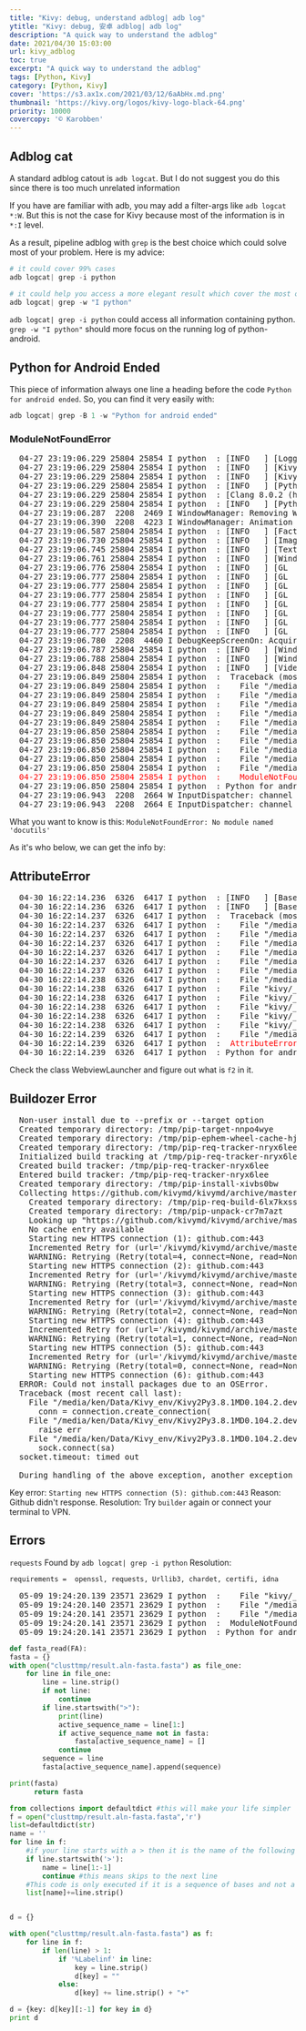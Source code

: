 ```yaml
---
title: "Kivy: debug, understand adblog| adb log"
ytitle: "Kivy: debug, 安卓 adblog| adb log"
description: "A quick way to understand the adblog"
date: 2021/04/30 15:03:00
url: kivy_adblog
toc: true
excerpt: "A quick way to understand the adblog"
tags: [Python, Kivy]
category: [Python, Kivy]
cover: 'https://s3.ax1x.com/2021/03/12/6aAbHx.md.png'
thumbnail: 'https://kivy.org/logos/kivy-logo-black-64.png'
priority: 10000
covercopy: '© Karobben'
---
```



## Adblog cat

A standard adblog catout is `adb logcat`. But I do not suggest you do this since there is too much unrelated information

If you have are familiar with adb, you may add a filter-args like `adb logcat *:W`. But this is not the case for Kivy because most of the information is in `*:I` level.

As a result, pipeline adblog with `grep` is the best choice which could solve most of your problem. Here is my advice:


```python
# it could cover 99% cases
adb logcat| grep -i python

# it could help you access a more elegant result which cover the most of errors.
adb logcat| grep -w "I python"
```

`adb logcat| grep -i python` could access all information containing python.
`grep -w "I python"` should more focus on the running log of python-android.


## Python for Android Ended

This piece of information always one line a heading before the code `Python for android ended`. So, you can find it very easily with:

```python
adb logcat| grep -B 1 -w "Python for android ended"
```

### ModuleNotFoundError

<pre>
  04-27 23:19:06.229 25804 25854 I python  : [INFO   ] [Logger      ] Record log in /data/user/0/org.sirfanas.filechooser.filechooser/files/app/.kivy/logs/kivy_21-04-27_3.txt
  04-27 23:19:06.229 25804 25854 I python  : [INFO   ] [Kivy        ] v1.11.1
  04-27 23:19:06.229 25804 25854 I python  : [INFO   ] [Kivy        ] Installed at "/data/user/0/org.sirfanas.filechooser.filechooser/files/app/_python_bundle/site-packages/kivy/__init__.pyc"
  04-27 23:19:06.229 25804 25854 I python  : [INFO   ] [Python      ] v3.7.5 (default, Apr 21 2021, 11:10:26)
  04-27 23:19:06.229 25804 25854 I python  : [Clang 8.0.2 (https://android.googlesource.com/toolchain/clang 40173bab62ec7462
  04-27 23:19:06.229 25804 25854 I python  : [INFO   ] [Python      ] Interpreter at "android_python"
  04-27 23:19:06.287  2208  2469 I WindowManager: Removing Window{8e822e1 u0 Splash Screen org.sirfanas.filechooser.filechooser} from AppWindowToken{8ef4121 token=Token{7fb7980 ActivityRecord{8ef4191 u0 org.sirfanas.filechooser.filechooser/org.kivy.android.PythonActivity t13316}}}
  04-27 23:19:06.390  2208  4223 I WindowManager: Animation done in AppWindowToken{8ef4121 token=Token{7fb7980 ActivityRecord{8ef4191 u0 org.sirfanas.filechooser.filechooser/org.kivy.android.PythonActivity t13316}}} isHidden:false hiddenRequested:false
  04-27 23:19:06.587 25804 25854 I python  : [INFO   ] [Factory     ] 184 symbols loaded
  04-27 23:19:06.730 25804 25854 I python  : [INFO   ] [Image       ] Providers: img_tex, img_dds, img_sdl2, img_pil, img_gif (img_ffpyplayer ignored)
  04-27 23:19:06.745 25804 25854 I python  : [INFO   ] [Text        ] Provider: sdl2
  04-27 23:19:06.761 25804 25854 I python  : [INFO   ] [Window      ] Provider: sdl2
  04-27 23:19:06.776 25804 25854 I python  : [INFO   ] [GL          ] Using the "OpenGL ES 2" graphics system
  04-27 23:19:06.777 25804 25854 I python  : [INFO   ] [GL          ] Backend used <sdl2>
  04-27 23:19:06.777 25804 25854 I python  : [INFO   ] [GL          ] OpenGL version <b'OpenGL ES 3.2 v1.r18p0-01rel0.c9f554cb2d312e725c77b822a0503b07'>
  04-27 23:19:06.777 25804 25854 I python  : [INFO   ] [GL          ] OpenGL vendor <b'ARM'>
  04-27 23:19:06.777 25804 25854 I python  : [INFO   ] [GL          ] OpenGL renderer <b'Mali-G76'>
  04-27 23:19:06.777 25804 25854 I python  : [INFO   ] [GL          ] OpenGL parsed version: 3, 2
  04-27 23:19:06.777 25804 25854 I python  : [INFO   ] [GL          ] Texture max size <8192>
  04-27 23:19:06.777 25804 25854 I python  : [INFO   ] [GL          ] Texture max units <16>
  04-27 23:19:06.780  2208  4460 I DebugKeepScreenOn: Acquiring screen wakelock due to Window{888d929 u0 org.sirfanas.filechooser.filechooser/org.kivy.android.PythonActivity}
  04-27 23:19:06.787 25804 25854 I python  : [INFO   ] [Window      ] auto add sdl2 input provider
  04-27 23:19:06.788 25804 25854 I python  : [INFO   ] [Window      ] virtual keyboard not allowed, single mode, not docked
  04-27 23:19:06.848 25804 25854 I python  : [INFO   ] [Video       ] Provider: null(['video_ffmpeg', 'video_ffpyplayer'] ignored)
  04-27 23:19:06.849 25804 25854 I python  :  Traceback (most recent call last):
  04-27 23:19:06.849 25804 25854 I python  :    File "/media/ken/Data/Kivy/.buildozer/android/app/main.py", line 64, in <module>
  04-27 23:19:06.849 25804 25854 I python  :    File "/media/ken/Data/Kivy/.buildozer/android/platform/build-armeabi-v7a/build/python-installs/filechooser/kivy/app.py", line 828, in run
  04-27 23:19:06.849 25804 25854 I python  :    File "/media/ken/Data/Kivy/.buildozer/android/platform/build-armeabi-v7a/build/python-installs/filechooser/kivy/app.py", line 599, in load_kv
  04-27 23:19:06.849 25804 25854 I python  :    File "/media/ken/Data/Kivy/.buildozer/android/platform/build-armeabi-v7a/build/python-installs/filechooser/kivy/lang/builder.py", line 301, in load_file
  04-27 23:19:06.849 25804 25854 I python  :    File "/media/ken/Data/Kivy/.buildozer/android/platform/build-armeabi-v7a/build/python-installs/filechooser/kivy/lang/builder.py", line 405, in load_string
  04-27 23:19:06.850 25804 25854 I python  :    File "/media/ken/Data/Kivy/.buildozer/android/platform/build-armeabi-v7a/build/python-installs/filechooser/kivy/lang/builder.py", line 659, in _apply_rule
  04-27 23:19:06.850 25804 25854 I python  :    File "/media/ken/Data/Kivy/.buildozer/android/platform/build-armeabi-v7a/build/python-installs/filechooser/kivy/lang/builder.py", line 659, in _apply_rule
  04-27 23:19:06.850 25804 25854 I python  :    File "/media/ken/Data/Kivy/.buildozer/android/platform/build-armeabi-v7a/build/python-installs/filechooser/kivy/lang/builder.py", line 616, in _apply_rule
  04-27 23:19:06.850 25804 25854 I python  :    File "/media/ken/Data/Kivy/.buildozer/android/platform/build-armeabi-v7a/build/python-installs/filechooser/kivy/factory.py", line 142, in __getattr__
  04-27 23:19:06.850 25804 25854 I python  :    File "/media/ken/Data/Kivy/.buildozer/android/platform/build-armeabi-v7a/build/python-installs/filechooser/kivy/uix/rst.py", line 81, in <module>
  <span style="color:red">04-27 23:19:06.850 25804 25854 I python  :    ModuleNotFoundError: No module named 'docutils'</span>
  04-27 23:19:06.850 25804 25854 I python  : Python for android ended.
  04-27 23:19:06.943  2208  2664 W InputDispatcher: channel '888d929 org.sirfanas.filechooser.filechooser/org.kivy.android.PythonActivity (server)' ~ Consumer closed input channel or an error occurred.  events=0x9
  04-27 23:19:06.943  2208  2664 E InputDispatcher: channel '888d929 org.sirfanas.filechooser.filechooser/org.kivy.android.PythonActivity (server)' ~ Channel is unrecoverably broken and will be disposed!
</pre>

What you want to know is this:  `ModuleNotFoundError: No module named 'docutils'`

As it's who below, we can get the info by:


## AttributeError

<pre>
  04-30 16:22:14.236  6326  6417 I python  : [INFO   ] [Base        ] Start application main loop
  04-30 16:22:14.236  6326  6417 I python  : [INFO   ] [Base        ] Leaving application in progress...
  04-30 16:22:14.237  6326  6417 I python  :  Traceback (most recent call last):
  04-30 16:22:14.237  6326  6417 I python  :    File "/media/ken/Data/Kivy/.buildozer/android/app/main.py", line 111, in <module>
  04-30 16:22:14.237  6326  6417 I python  :    File "/media/ken/Data/Kivy/.buildozer/android/platform/build-armeabi-v7a/build/python-installs/filechooser/kivy/app.py", line 855, in run
  04-30 16:22:14.237  6326  6417 I python  :    File "/media/ken/Data/Kivy/.buildozer/android/platform/build-armeabi-v7a/build/python-installs/filechooser/kivy/base.py", line 504, in runTouchApp
  04-30 16:22:14.237  6326  6417 I python  :    File "/media/ken/Data/Kivy/.buildozer/android/platform/build-armeabi-v7a/build/python-installs/filechooser/kivy/core/window/window_sdl2.py", line 747, in mainloop
  04-30 16:22:14.237  6326  6417 I python  :    File "/media/ken/Data/Kivy/.buildozer/android/platform/build-armeabi-v7a/build/python-installs/filechooser/kivy/core/window/window_sdl2.py", line 479, in _mainloop
  04-30 16:22:14.237  6326  6417 I python  :    File "/media/ken/Data/Kivy/.buildozer/android/platform/build-armeabi-v7a/build/python-installs/filechooser/kivy/base.py", line 339, in idle
  04-30 16:22:14.238  6326  6417 I python  :    File "/media/ken/Data/Kivy/.buildozer/android/platform/build-armeabi-v7a/build/python-installs/filechooser/kivy/clock.py", line 591, in tick
  04-30 16:22:14.238  6326  6417 I python  :    File "kivy/_clock.pyx", line 384, in kivy._clock.CyClockBase._process_events
  04-30 16:22:14.238  6326  6417 I python  :    File "kivy/_clock.pyx", line 414, in kivy._clock.CyClockBase._process_events
  04-30 16:22:14.238  6326  6417 I python  :    File "kivy/_clock.pyx", line 412, in kivy._clock.CyClockBase._process_events
  04-30 16:22:14.238  6326  6417 I python  :    File "kivy/_clock.pyx", line 154, in kivy._clock.ClockEvent.tick
  04-30 16:22:14.238  6326  6417 I python  :    File "kivy/_clock.pyx", line 88, in kivy._clock.ClockEvent.get_callback
  04-30 16:22:14.239  6326  6417 I python  :    File "/media/ken/Data/Kivy/.buildozer/android/platform/build-armeabi-v7a/build/python-installs/filechooser/kivy/weakmethod.py", line 47, in __call__
  04-30 16:22:14.239  6326  6417 I python  :  <span style="color:red">AttributeError: 'WebviewLauncher' object has no attribute 'f2'</span>
  04-30 16:22:14.239  6326  6417 I python  : Python for android ended.
</pre>

Check the class WebviewLauncher and figure out what is `f2` in it.



## Buildozer Error
<pre>
  Non-user install due to --prefix or --target option
  Created temporary directory: /tmp/pip-target-nnpo4wye
  Created temporary directory: /tmp/pip-ephem-wheel-cache-hjzhdyqg
  Created temporary directory: /tmp/pip-req-tracker-nryx6lee
  Initialized build tracking at /tmp/pip-req-tracker-nryx6lee
  Created build tracker: /tmp/pip-req-tracker-nryx6lee
  Entered build tracker: /tmp/pip-req-tracker-nryx6lee
  Created temporary directory: /tmp/pip-install-xivbs0bw
  Collecting https://github.com/kivymd/kivymd/archive/master.zip (from -r requirements.txt (line 1))
    Created temporary directory: /tmp/pip-req-build-6lx7kxss
    Created temporary directory: /tmp/pip-unpack-cr7m7azt
    Looking up "https://github.com/kivymd/kivymd/archive/master.zip" in the cache
    No cache entry available
    Starting new HTTPS connection (1): github.com:443
    Incremented Retry for (url='/kivymd/kivymd/archive/master.zip'): Retry(total=4, connect=None, read=None, redirect=None, status=None)
    WARNING: Retrying (Retry(total=4, connect=None, read=None, redirect=None, status=None)) after connection broken by 'ReadTimeoutError("HTTPSConnectionPool(host='github.com', port=443): Read timed out. (read timeout=15)")': /kivymd/kivymd/archive/master.zip
    Starting new HTTPS connection (2): github.com:443
    Incremented Retry for (url='/kivymd/kivymd/archive/master.zip'): Retry(total=3, connect=None, read=None, redirect=None, status=None)
    WARNING: Retrying (Retry(total=3, connect=None, read=None, redirect=None, status=None)) after connection broken by 'ConnectTimeoutError(<pip._vendor.urllib3.connection.HTTPSConnection object at 0x7f0c4b98ccd0>, 'Connection to github.com timed out. (connect timeout=15)')': /kivymd/kivymd/archive/master.zip
    Starting new HTTPS connection (3): github.com:443
    Incremented Retry for (url='/kivymd/kivymd/archive/master.zip'): Retry(total=2, connect=None, read=None, redirect=None, status=None)
    WARNING: Retrying (Retry(total=2, connect=None, read=None, redirect=None, status=None)) after connection broken by 'ConnectTimeoutError(<pip._vendor.urllib3.connection.HTTPSConnection object at 0x7f0c4b98ce50>, 'Connection to github.com timed out. (connect timeout=15)')': /kivymd/kivymd/archive/master.zip
    Starting new HTTPS connection (4): github.com:443
    Incremented Retry for (url='/kivymd/kivymd/archive/master.zip'): Retry(total=1, connect=None, read=None, redirect=None, status=None)
    WARNING: Retrying (Retry(total=1, connect=None, read=None, redirect=None, status=None)) after connection broken by 'ProtocolError('Connection aborted.', RemoteDisconnected('Remote end closed connection without response'))': /kivymd/kivymd/archive/master.zip
    Starting new HTTPS connection (5): github.com:443
    Incremented Retry for (url='/kivymd/kivymd/archive/master.zip'): Retry(total=0, connect=None, read=None, redirect=None, status=None)
    WARNING: Retrying (Retry(total=0, connect=None, read=None, redirect=None, status=None)) after connection broken by 'ConnectTimeoutError(<pip._vendor.urllib3.connection.HTTPSConnection object at 0x7f0c4b722190>, 'Connection to github.com timed out. (connect timeout=15)')': /kivymd/kivymd/archive/master.zip
    Starting new HTTPS connection (6): github.com:443
  ERROR: Could not install packages due to an OSError.
  Traceback (most recent call last):
    File "/media/ken/Data/Kivy_env/Kivy2Py3.8.1MD0.104.2.dev0/.buildozer/android/platform/build-armeabi-v7a/build/venv/lib/python3.8/site-packages/pip/_vendor/urllib3/connection.py", line 169, in _new_conn
      conn = connection.create_connection(
    File "/media/ken/Data/Kivy_env/Kivy2Py3.8.1MD0.104.2.dev0/.buildozer/android/platform/build-armeabi-v7a/build/venv/lib/python3.8/site-packages/pip/_vendor/urllib3/util/connection.py", line 96, in create_connection
      raise err
    File "/media/ken/Data/Kivy_env/Kivy2Py3.8.1MD0.104.2.dev0/.buildozer/android/platform/build-armeabi-v7a/build/venv/lib/python3.8/site-packages/pip/_vendor/urllib3/util/connection.py", line 86, in create_connection
      sock.connect(sa)
  socket.timeout: timed out

  During handling of the above exception, another exception occurred:
</pre>

Key error: `Starting new HTTPS connection (5): github.com:443`
Reason: Github didn't response.
Resolution: Try `builder` again or connect your terminal to VPN.



## Errors

`requests`
Found by `adb logcat| grep -i python`
Resolution:
```kv buildozer.spec
requirements =  openssl, requests, Urllib3, chardet, certifi, idna
```
<pre>
  05-09 19:24:20.139 23571 23629 I python  :    File "kivy/_event.pyx", line 709, in kivy._event.EventDispatcher.dispatch
  05-09 19:24:20.140 23571 23629 I python  :    File "/media/ken/Data/Kivy_env/Kivy2Py3.8.1MD0.104.2.dev0/.buildozer/android/app/libWidget/Seq.py", line 25, in align
  05-09 19:24:20.141 23571 23629 I python  :    File "/media/ken/Data/Kivy_env/Kivy2Py3.8.1MD0.104.2.dev0/.buildozer/android/app/bin/clustalo.py", line 35, in <module>
  05-09 19:24:20.141 23571 23629 I python  :  ModuleNotFoundError: No module named 'requests'
  05-09 19:24:20.141 23571 23629 I python  : Python for android ended.
</pre>


```py
def fasta_read(FA):
fasta = {}
with open("clusttmp/result.aln-fasta.fasta") as file_one:
    for line in file_one:
        line = line.strip()
        if not line:
            continue
        if line.startswith(">"):
            print(line)
            active_sequence_name = line[1:]
            if active_sequence_name not in fasta:
                fasta[active_sequence_name] = []
            continue
        sequence = line
        fasta[active_sequence_name].append(sequence)

print(fasta)
      return fasta

from collections import defaultdict #this will make your life simpler
f = open("clusttmp/result.aln-fasta.fasta",'r')
list=defaultdict(str)
name = ''
for line in f:
    #if your line starts with a > then it is the name of the following sequence
    if line.startswith('>'):
        name = line[1:-1]
        continue #this means skips to the next line
    #This code is only executed if it is a sequence of bases and not a name.
    list[name]+=line.strip()


d = {}

with open("clusttmp/result.aln-fasta.fasta") as f:
    for line in f:
        if len(line) > 1:
            if '%Labelinf' in line:
                key = line.strip()
                d[key] = ""
            else:
                d[key] += line.strip() + "+"

d = {key: d[key][:-1] for key in d}
print d
```
